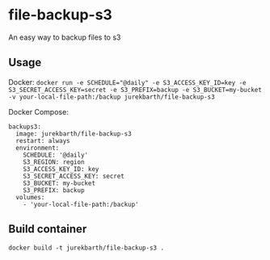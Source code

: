 # file-backup-s3
An easy way to backup files to s3

## Usage
Docker:
`docker run -e SCHEDULE="@daily" -e S3_ACCESS_KEY_ID=key -e S3_SECRET_ACCESS_KEY=secret -e S3_PREFIX=backup -e S3_BUCKET=my-bucket -v your-local-file-path:/backup jurekbarth/file-backup-s3`

Docker Compose:
```
backups3:
  image: jurekbarth/file-backup-s3
  restart: always
  environment:
    SCHEDULE: '@daily'
    S3_REGION: region
    S3_ACCESS_KEY_ID: key
    S3_SECRET_ACCESS_KEY: secret
    S3_BUCKET: my-bucket
    S3_PREFIX: backup
  volumes:
    - 'your-local-file-path:/backup'
```

## Build container
`docker build -t jurekbarth/file-backup-s3 .`

